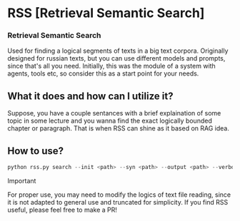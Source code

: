 # RSS [Retrieval Semantic Search]
### Retrieval Semantic Search
Used for finding a logical segments of texts in a big text corpora.
Originally designed for russian texts, but you can use different models and prompts, since that's all you need.
Initially, this was the module of a system with agents, tools etc, so consider this as a start point for your needs.

## What it does and how can I utilize it?
Suppose, you have a couple sentances with a brief explaination of some topic in some lecture and you wanna 
find the exact logically bounded chapter or paragraph. That is when RSS can shine as it based on RAG idea.
## How to use?
```python
python rss.py search --init <path> --syn <path> --output <path> --verbose
```
> [!IMPORTANT]
> For proper use, you may need to modify the logics of text file reading, since it is not adapted to general use and truncated for simplicity. If you find RSS useful, please feel free to make a PR!
